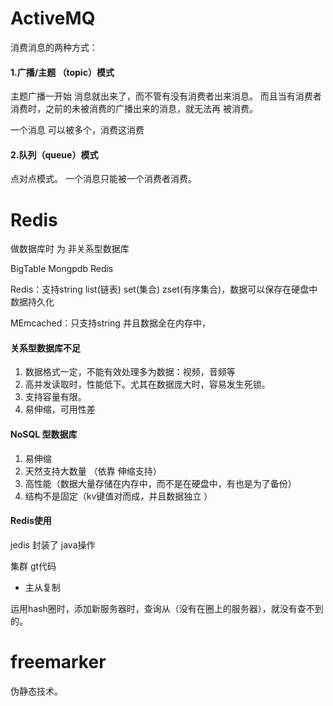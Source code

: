 # ActiveMQ #
消费消息的两种方式：

#### 1.广播/主题 （topic）模式 ####
主题广播一开始 消息就出来了，而不管有没有消费者出来消息。 而且当有消费者消费时，之前的未被消费的广播出来的消息，就无法再 被消费。

一个消息 可以被多个，消费这消费
#### 2.队列（queue）模式 ####
点对点模式。 一个消息只能被一个消费者消费。

# Redis  #
做数据库时 为 非关系型数据库

BigTable Mongpdb Redis

Redis：支持string list(链表) set(集合) zset(有序集合)，数据可以保存在硬盘中 数据持久化 

MEmcached：只支持string 并且数据全在内存中，
#### 关系型数据库不足 ####
1. 数据格式一定，不能有效处理多为数据：视频，音频等
2. 高并发读取时，性能低下。尤其在数据庞大时，容易发生死锁。
3. 支持容量有限。
4. 易伸缩，可用性差
#### NoSQL 型数据库 ####
1. 易伸缩
2. 天然支持大数量 （依靠  伸缩支持）
3. 高性能（数据大量存储在内存中，而不是在硬盘中，有也是为了备份）
4. 结构不是固定（kv键值对而成，并且数据独立 ）
#### Redis使用 ####
jedis 封装了 java操作

集群  gt代码

+ 主从复制

运用hash圈时，添加新服务器时，查询从（没有在圈上的服务器），就没有查不到的。
# freemarker #
  伪静态技术。